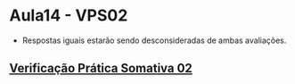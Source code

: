 # Aula14 - VPS02

- Respostas iguais estarão sendo desconsideradas de ambas avaliações.

## [Verificação Prática Somativa 02](https://forms.gle/JcGZZJqcXtbafWpdA)
